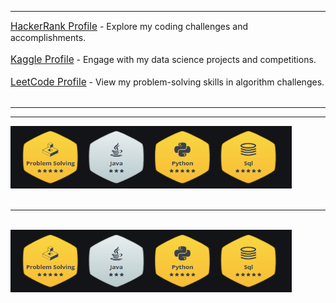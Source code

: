 
<hr width="100%" size="2">

<a href='https://www.hackerrank.com/profile/shreyjain99' target='_blank' style="font-size: 1.1em;">HackerRank Profile</a> - Explore my coding challenges and accomplishments.<br><br>
<a href='https://www.kaggle.com/shreyjain99' target='_blank' style="font-size: 1.1em;">Kaggle Profile</a> - Engage with my data science projects and competitions.<br><br>
<a href='https://leetcode.com/u/shreyjain99/' target='_blank' style="font-size: 1.1em;">LeetCode Profile</a> - View my problem-solving skills in algorithm challenges.<br><br>
    
 <hr width="100%" size="2">
 <hr width="100%" size="2">

<div align="Left">
<a href="https://github.com/shreyjain99/HackerRank-Leetcode-Kaggle/blob/main/src%20files/hackerrank%20badges.png"><img src="https://github.com/shreyjain99/HackerRank-Leetcode-Kaggle/blob/main/src%20files/hackerrank%20badges.png" alt="HTML tutorial" style="width:450px;height:100px;"></a>
</div>

<br>
<hr width="100%" size="2">
<br>

<div align="Left">
<a href="https://github.com/shreyjain99/HackerRank-Leetcode-Kaggle/blob/main/src%20files/hackerrank%20badges.png"><img src="https://github.com/shreyjain99/HackerRank-Leetcode-Kaggle/blob/main/src%20files/hackerrank%20badges.png" alt="HTML tutorial" style="width:450px;height:100px;"></a>
</div>




